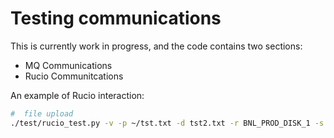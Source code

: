 # Testing communications

This is currently work in progress, and the code contains two sections:
* MQ Communications
* Rucio Communitcations


An example of Rucio interaction:
```bash
#  file upload
./test/rucio_test.py -v -p ~/tst.txt -d tst2.txt -r BNL_PROD_DISK_1 -s group.daq -l tst

```